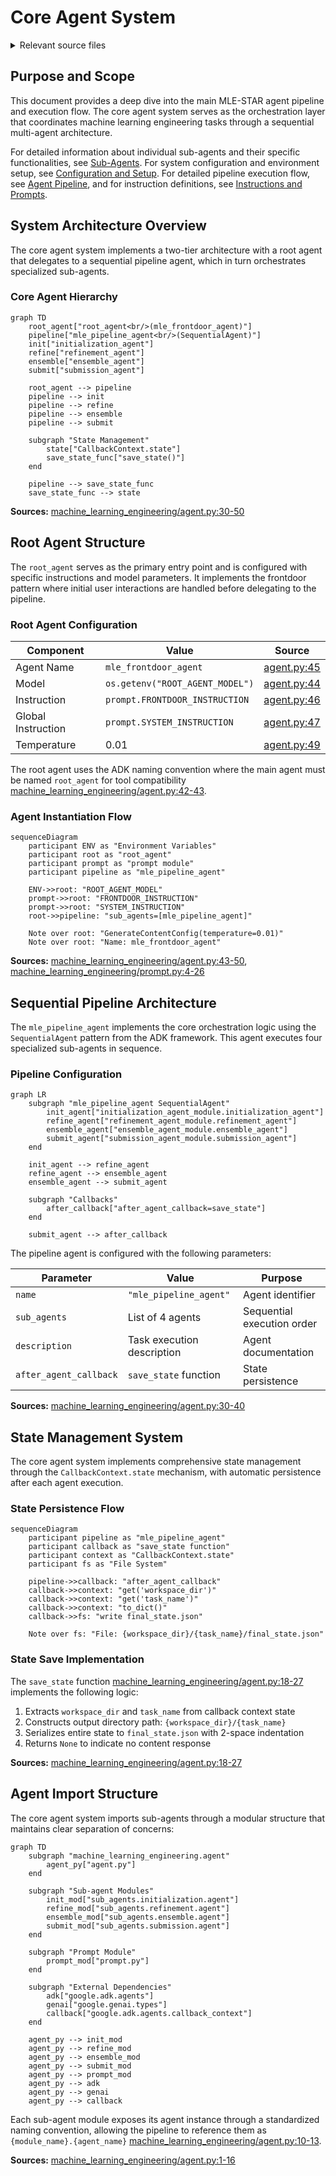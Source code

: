 # Core Agent System

<details>
<summary>Relevant source files</summary>

The following files were used as context for generating this wiki page:

- [machine_learning_engineering/agent.py](machine_learning_engineering/agent.py)
- [machine_learning_engineering/prompt.py](machine_learning_engineering/prompt.py)

</details>



## Purpose and Scope

This document provides a deep dive into the main MLE-STAR agent pipeline and execution flow. The core agent system serves as the orchestration layer that coordinates machine learning engineering tasks through a sequential multi-agent architecture.

For detailed information about individual sub-agents and their specific functionalities, see [Sub-Agents](#3). For system configuration and environment setup, see [Configuration and Setup](#1.2). For detailed pipeline execution flow, see [Agent Pipeline](#2.1), and for instruction definitions, see [Instructions and Prompts](#2.2).

## System Architecture Overview

The core agent system implements a two-tier architecture with a root agent that delegates to a sequential pipeline agent, which in turn orchestrates specialized sub-agents.

### Core Agent Hierarchy

```mermaid
graph TD
    root_agent["root_agent<br/>(mle_frontdoor_agent)"]
    pipeline["mle_pipeline_agent<br/>(SequentialAgent)"]
    init["initialization_agent"]
    refine["refinement_agent"] 
    ensemble["ensemble_agent"]
    submit["submission_agent"]
    
    root_agent --> pipeline
    pipeline --> init
    pipeline --> refine
    pipeline --> ensemble
    pipeline --> submit
    
    subgraph "State Management"
        state["CallbackContext.state"]
        save_state_func["save_state()"]
    end
    
    pipeline --> save_state_func
    save_state_func --> state
```

**Sources:** [machine_learning_engineering/agent.py:30-50]()

## Root Agent Structure

The `root_agent` serves as the primary entry point and is configured with specific instructions and model parameters. It implements the frontdoor pattern where initial user interactions are handled before delegating to the pipeline.

### Root Agent Configuration

| Component | Value | Source |
|-----------|-------|---------|
| Agent Name | `mle_frontdoor_agent` | [agent.py:45]() |
| Model | `os.getenv("ROOT_AGENT_MODEL")` | [agent.py:44]() |
| Instruction | `prompt.FRONTDOOR_INSTRUCTION` | [agent.py:46]() |
| Global Instruction | `prompt.SYSTEM_INSTRUCTION` | [agent.py:47]() |
| Temperature | 0.01 | [agent.py:49]() |

The root agent uses the ADK naming convention where the main agent must be named `root_agent` for tool compatibility [machine_learning_engineering/agent.py:42-43]().

### Agent Instantiation Flow

```mermaid
sequenceDiagram
    participant ENV as "Environment Variables"
    participant root as "root_agent"
    participant prompt as "prompt module"
    participant pipeline as "mle_pipeline_agent"
    
    ENV->>root: "ROOT_AGENT_MODEL"
    prompt->>root: "FRONTDOOR_INSTRUCTION"
    prompt->>root: "SYSTEM_INSTRUCTION"
    root->>pipeline: "sub_agents=[mle_pipeline_agent]"
    
    Note over root: "GenerateContentConfig(temperature=0.01)"
    Note over root: "Name: mle_frontdoor_agent"
```

**Sources:** [machine_learning_engineering/agent.py:43-50](), [machine_learning_engineering/prompt.py:4-26]()

## Sequential Pipeline Architecture

The `mle_pipeline_agent` implements the core orchestration logic using the `SequentialAgent` pattern from the ADK framework. This agent executes four specialized sub-agents in sequence.

### Pipeline Configuration

```mermaid
graph LR
    subgraph "mle_pipeline_agent SequentialAgent"
        init_agent["initialization_agent_module.initialization_agent"]
        refine_agent["refinement_agent_module.refinement_agent"] 
        ensemble_agent["ensemble_agent_module.ensemble_agent"]
        submit_agent["submission_agent_module.submission_agent"]
    end
    
    init_agent --> refine_agent
    refine_agent --> ensemble_agent 
    ensemble_agent --> submit_agent
    
    subgraph "Callbacks"
        after_callback["after_agent_callback=save_state"]
    end
    
    submit_agent --> after_callback
```

The pipeline agent is configured with the following parameters:

| Parameter | Value | Purpose |
|-----------|-------|---------|
| `name` | `"mle_pipeline_agent"` | Agent identifier |
| `sub_agents` | List of 4 agents | Sequential execution order |
| `description` | Task execution description | Agent documentation |
| `after_agent_callback` | `save_state` function | State persistence |

**Sources:** [machine_learning_engineering/agent.py:30-40]()

## State Management System

The core agent system implements comprehensive state management through the `CallbackContext.state` mechanism, with automatic persistence after each agent execution.

### State Persistence Flow

```mermaid
sequenceDiagram
    participant pipeline as "mle_pipeline_agent"
    participant callback as "save_state function"
    participant context as "CallbackContext.state"
    participant fs as "File System"
    
    pipeline->>callback: "after_agent_callback"
    callback->>context: "get('workspace_dir')"
    callback->>context: "get('task_name')"
    callback->>context: "to_dict()"
    callback->>fs: "write final_state.json"
    
    Note over fs: "File: {workspace_dir}/{task_name}/final_state.json"
```

### State Save Implementation

The `save_state` function [machine_learning_engineering/agent.py:18-27]() implements the following logic:

1. Extracts `workspace_dir` and `task_name` from callback context state
2. Constructs output directory path: `{workspace_dir}/{task_name}`
3. Serializes entire state to `final_state.json` with 2-space indentation
4. Returns `None` to indicate no content response

**Sources:** [machine_learning_engineering/agent.py:18-27]()

## Agent Import Structure

The core agent system imports sub-agents through a modular structure that maintains clear separation of concerns:

```mermaid
graph TD
    subgraph "machine_learning_engineering.agent"
        agent_py["agent.py"]
    end
    
    subgraph "Sub-agent Modules"
        init_mod["sub_agents.initialization.agent"]
        refine_mod["sub_agents.refinement.agent"]
        ensemble_mod["sub_agents.ensemble.agent"] 
        submit_mod["sub_agents.submission.agent"]
    end
    
    subgraph "Prompt Module"
        prompt_mod["prompt.py"]
    end
    
    subgraph "External Dependencies"
        adk["google.adk.agents"]
        genai["google.genai.types"]
        callback["google.adk.agents.callback_context"]
    end
    
    agent_py --> init_mod
    agent_py --> refine_mod
    agent_py --> ensemble_mod
    agent_py --> submit_mod
    agent_py --> prompt_mod
    agent_py --> adk
    agent_py --> genai
    agent_py --> callback
```

Each sub-agent module exposes its agent instance through a standardized naming convention, allowing the pipeline to reference them as `{module_name}.{agent_name}` [machine_learning_engineering/agent.py:10-13]().

**Sources:** [machine_learning_engineering/agent.py:1-16]()